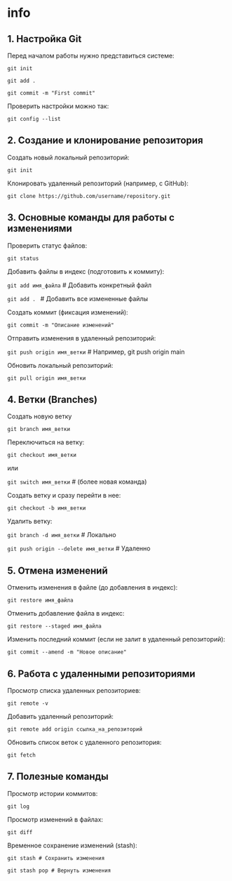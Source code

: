 # info

## 1. Настройка Git

Перед началом работы нужно представиться системе:

``git init``

``git add .``

``git commit -m "First commit"``

Проверить настройки можно так:

``git config --list``
## 2. Создание и клонирование репозитория

Создать новый локальный репозиторий:

``git init``

Клонировать удаленный репозиторий (например, с GitHub):

``git clone https://github.com/username/repository.git``
## 3. Основные команды для работы с изменениями

Проверить статус файлов:

``git status``

Добавить файлы в индекс (подготовить к коммиту):

``git add имя_файла``  # Добавить конкретный файл

``git add . `` # Добавить все измененные файлы

Создать коммит (фиксация изменений):

``git commit -m "Описание изменений"``

Отправить изменения в удаленный репозиторий:

``git push origin имя_ветки``  # Например, git push origin main

Обновить локальный репозиторий:

``git pull origin имя_ветки``

## 4. Ветки (Branches)

Создать новую ветку

``git branch имя_ветки``

Переключиться на ветку:

``git checkout имя_ветки``

или

``git switch имя_ветки``  # (более новая команда)

Создать ветку и сразу перейти в нее:

``git checkout -b имя_ветки``

Удалить ветку:

``git branch -d имя_ветки``  # Локально

``git push origin --delete имя_ветки``  # Удаленно

## 5. Отмена изменений

Отменить изменения в файле (до добавления в индекс):

``git restore имя_файла``

Отменить добавление файла в индекс:

``git restore --staged имя_файла``

Изменить последний коммит (если не залит в удаленный репозиторий):

``git commit --amend -m "Новое описание"``

## 6. Работа с удаленными репозиториями

Просмотр списка удаленных репозиториев:

``git remote -v``

Добавить удаленный репозиторий:

``git remote add origin ссылка_на_репозиторий``

Обновить список веток с удаленного репозитория:

``git fetch``

## 7. Полезные команды

Просмотр истории коммитов:

``git log``

Просмотр изменений в файлах:

``git diff``

Временное сохранение изменений (stash):

``git stash # Сохранить изменения``

``git stash pop # Вернуть изменения``
